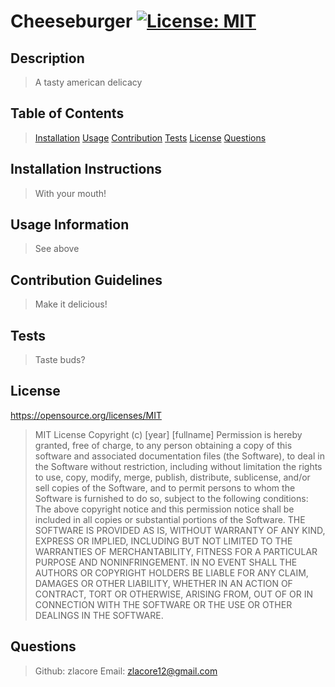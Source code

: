 # Cheeseburger [![License: MIT](https://img.shields.io/badge/License-MIT-yellow.svg)](https://opensource.org/licenses/MIT)


## Description

> A tasty american delicacy

## Table of Contents
> [Installation](#Installation-instructions)
> [Usage](#usage-information)
> [Contribution](#contribution-guidelines)
> [Tests](#tests)
> [License](#License)
> [Questions](#questions)


## Installation Instructions

> With your mouth!



## Usage Information

> See above



## Contribution Guidelines

> Make it delicious!



## Tests

> Taste buds?


## License 
https://opensource.org/licenses/MIT
> MIT License Copyright (c) [year] [fullname] Permission is hereby granted, free of charge, to any person obtaining a copy of this software and associated documentation files (the Software), to deal in the Software without restriction, including without limitation the rights to use, copy, modify, merge, publish, distribute, sublicense, and/or sell copies of the Software, and to permit persons to whom the Software is furnished to do so, subject to the following conditions: The above copyright notice and this permission notice shall be included in all copies or substantial portions of the Software. THE SOFTWARE IS PROVIDED AS IS, WITHOUT WARRANTY OF ANY KIND, EXPRESS OR IMPLIED, INCLUDING BUT NOT LIMITED TO THE WARRANTIES OF MERCHANTABILITY, FITNESS FOR A PARTICULAR PURPOSE AND NONINFRINGEMENT. IN NO EVENT SHALL THE AUTHORS OR COPYRIGHT HOLDERS BE LIABLE FOR ANY CLAIM, DAMAGES OR OTHER LIABILITY, WHETHER IN AN ACTION OF CONTRACT, TORT OR OTHERWISE, ARISING FROM, OUT OF OR IN CONNECTION WITH THE SOFTWARE OR THE USE OR OTHER DEALINGS IN THE SOFTWARE. 


## Questions

> Github: zlacore         Email: zlacore12@gmail.com



